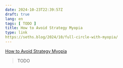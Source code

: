 ```yaml
---
date: 2024-10-23T22:39:57Z
draft: true
lang: en
tags: [ TODO ]
title: How to Avoid Strategy Myopia
type: link
https://seths.blog/2024/10/full-circle-with-myopia/
---
```


[How to Avoid Strategy Myopia](https://hbr.org/2024/10/how-to-avoid-strategy-myopia)

> TODO
